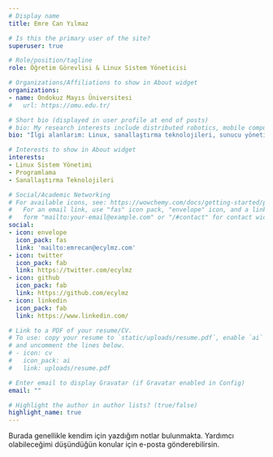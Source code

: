 ```yaml
---
# Display name
title: Emre Can Yılmaz

# Is this the primary user of the site?
superuser: true

# Role/position/tagline
role: Öğretim Görevlisi & Linux Sistem Yöneticisi

# Organizations/Affiliations to show in About widget
organizations:
- name: Ondokuz Mayıs Üniversitesi
#   url: https://omu.edu.tr/

# Short bio (displayed in user profile at end of posts)
# bio: My research interests include distributed robotics, mobile computing and programmable matter.
bio: "İlgi alanlarım: Linux, sanallaştırma teknolojileri, sunucu yönetimi, geliştirici araçları ve programlama."

# Interests to show in About widget
interests:
- Linux Sistem Yönetimi
- Programlama
- Sanallaştırma Teknolojileri

# Social/Academic Networking
# For available icons, see: https://wowchemy.com/docs/getting-started/page-builder/#icons
#   For an email link, use "fas" icon pack, "envelope" icon, and a link in the
#   form "mailto:your-email@example.com" or "/#contact" for contact widget.
social:
- icon: envelope
  icon_pack: fas
  link: 'mailto:emrecan@ecylmz.com'
- icon: twitter
  icon_pack: fab
  link: https://twitter.com/ecylmz
- icon: github
  icon_pack: fab
  link: https://github.com/ecylmz
- icon: linkedin
  icon_pack: fab
  link: https://www.linkedin.com/

# Link to a PDF of your resume/CV.
# To use: copy your resume to `static/uploads/resume.pdf`, enable `ai` icons in `params.toml`,
# and uncomment the lines below.
# - icon: cv
#   icon_pack: ai
#   link: uploads/resume.pdf

# Enter email to display Gravatar (if Gravatar enabled in Config)
email: ""

# Highlight the author in author lists? (true/false)
highlight_name: true
---
```


Burada genellikle kendim için yazdığım notlar bulunmakta. Yardımcı olabileceğimi düşündüğün konular için e-posta gönderebilirsin.
